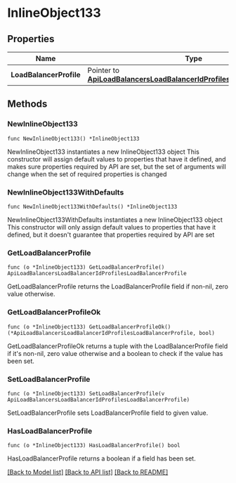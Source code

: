 # InlineObject133

## Properties

Name | Type | Description | Notes
------------ | ------------- | ------------- | -------------
**LoadBalancerProfile** | Pointer to [**ApiLoadBalancersLoadBalancerIdProfilesLoadBalancerProfile**](_api_load_balancers__loadBalancerId__profiles_loadBalancerProfile.md) |  | [optional] 

## Methods

### NewInlineObject133

`func NewInlineObject133() *InlineObject133`

NewInlineObject133 instantiates a new InlineObject133 object
This constructor will assign default values to properties that have it defined,
and makes sure properties required by API are set, but the set of arguments
will change when the set of required properties is changed

### NewInlineObject133WithDefaults

`func NewInlineObject133WithDefaults() *InlineObject133`

NewInlineObject133WithDefaults instantiates a new InlineObject133 object
This constructor will only assign default values to properties that have it defined,
but it doesn't guarantee that properties required by API are set

### GetLoadBalancerProfile

`func (o *InlineObject133) GetLoadBalancerProfile() ApiLoadBalancersLoadBalancerIdProfilesLoadBalancerProfile`

GetLoadBalancerProfile returns the LoadBalancerProfile field if non-nil, zero value otherwise.

### GetLoadBalancerProfileOk

`func (o *InlineObject133) GetLoadBalancerProfileOk() (*ApiLoadBalancersLoadBalancerIdProfilesLoadBalancerProfile, bool)`

GetLoadBalancerProfileOk returns a tuple with the LoadBalancerProfile field if it's non-nil, zero value otherwise
and a boolean to check if the value has been set.

### SetLoadBalancerProfile

`func (o *InlineObject133) SetLoadBalancerProfile(v ApiLoadBalancersLoadBalancerIdProfilesLoadBalancerProfile)`

SetLoadBalancerProfile sets LoadBalancerProfile field to given value.

### HasLoadBalancerProfile

`func (o *InlineObject133) HasLoadBalancerProfile() bool`

HasLoadBalancerProfile returns a boolean if a field has been set.


[[Back to Model list]](../README.md#documentation-for-models) [[Back to API list]](../README.md#documentation-for-api-endpoints) [[Back to README]](../README.md)


